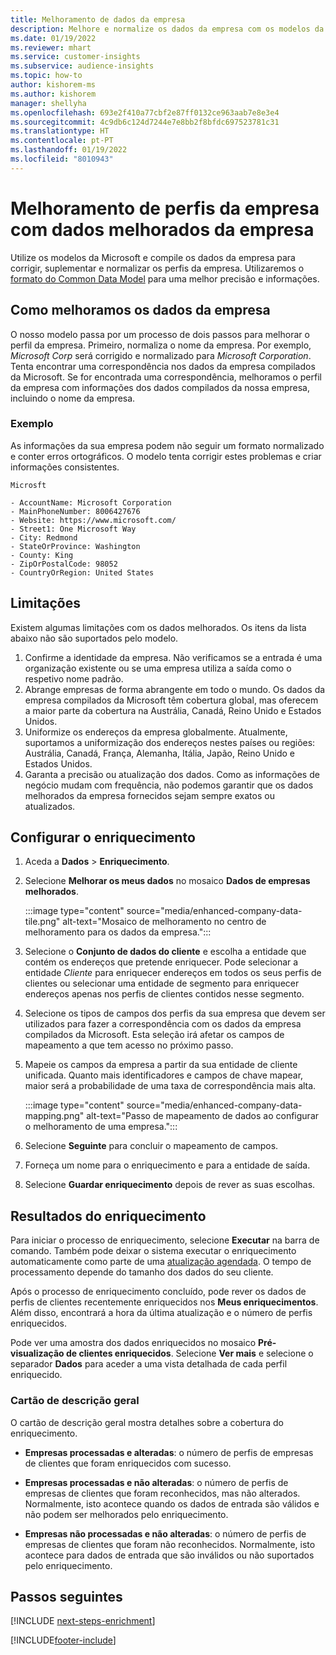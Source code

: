 ```yaml
---
title: Melhoramento de dados da empresa
description: Melhore e normalize os dados da empresa com os modelos da Microsoft.
ms.date: 01/19/2022
ms.reviewer: mhart
ms.service: customer-insights
ms.subservice: audience-insights
ms.topic: how-to
author: kishorem-ms
ms.author: kishorem
manager: shellyha
ms.openlocfilehash: 693e2f410a77cbf2e87ff0132ce963aab7e8e3e4
ms.sourcegitcommit: 4c9db6c124d7244e7e8bb2f8bfdc697523781c31
ms.translationtype: HT
ms.contentlocale: pt-PT
ms.lasthandoff: 01/19/2022
ms.locfileid: "8010943"
---
```

# <a name="enrichment-of-company-profiles-with-enhanced-company-data"></a>Melhoramento de perfis da empresa com dados melhorados da empresa

Utilize os modelos da Microsoft e compile os dados da empresa para corrigir, suplementar e normalizar os perfis da empresa. Utilizaremos o [formato do Common Data Model](/common-data-model/schema/core/applicationcommon/account) para uma melhor precisão e informações.

## <a name="how-we-enhance-company-data"></a>Como melhoramos os dados da empresa

O nosso modelo passa por um processo de dois passos para melhorar o perfil da empresa. Primeiro, normaliza o nome da empresa. Por exemplo, *Microsoft Corp* será corrigido e normalizado para *Microsoft Corporation*. Tenta encontrar uma correspondência nos dados da empresa compilados da Microsoft. Se for encontrada uma correspondência, melhoramos o perfil da empresa com informações dos dados compilados da nossa empresa, incluindo o nome da empresa.


### <a name="example"></a>Exemplo

As informações da sua empresa podem não seguir um formato normalizado e conter erros ortográficos. O modelo tenta corrigir estes problemas e criar informações consistentes.

```Input
Microsft
```

```Output
- AccountName: Microsoft Corporation
- MainPhoneNumber: 8006427676
- Website: https://www.microsoft.com/
- Street1: One Microsoft Way
- City: Redmond
- StateOrProvince: Washington
- County: King
- ZipOrPostalCode: 98052
- CountryOrRegion: United States
```

## <a name="limitations"></a>Limitações

Existem algumas limitações com os dados melhorados. Os itens da lista abaixo não são suportados pelo modelo.

1.  Confirme a identidade da empresa. Não verificamos se a entrada é uma organização existente ou se uma empresa utiliza a saída como o respetivo nome padrão.
2.  Abrange empresas de forma abrangente em todo o mundo. Os dados da empresa compilados da Microsoft têm cobertura global, mas oferecem a maior parte da cobertura na Austrália, Canadá, Reino Unido e Estados Unidos.
3.  Uniformize os endereços da empresa globalmente. Atualmente, suportamos a uniformização dos endereços nestes países ou regiões: Austrália, Canadá, França, Alemanha, Itália, Japão, Reino Unido e Estados Unidos.
4.  Garanta a precisão ou atualização dos dados. Como as informações de negócio mudam com frequência, não podemos garantir que os dados melhorados da empresa fornecidos sejam sempre exatos ou atualizados.

## <a name="configure-the-enrichment"></a>Configurar o enriquecimento

1. Aceda a **Dados** > **Enriquecimento**.

1. Selecione **Melhorar os meus dados** no mosaico **Dados de empresas melhorados**.

   :::image type="content" source="media/enhanced-company-data-tile.png" alt-text="Mosaico de melhoramento no centro de melhoramento para os dados da empresa.":::

1. Selecione o **Conjunto de dados do cliente** e escolha a entidade que contém os endereços que pretende enriquecer. Pode selecionar a entidade *Cliente* para enriquecer endereços em todos os seus perfis de clientes ou selecionar uma entidade de segmento para enriquecer endereços apenas nos perfis de clientes contidos nesse segmento.

1. Selecione os tipos de campos dos perfis da sua empresa que devem ser utilizados para fazer a correspondência com os dados da empresa compilados da Microsoft. Esta seleção irá afetar os campos de mapeamento a que tem acesso no próximo passo.

1.  Mapeie os campos da empresa a partir da sua entidade de cliente unificada. Quanto mais identificadores e campos de chave mapear, maior será a probabilidade de uma taxa de correspondência mais alta.

    :::image type="content" source="media/enhanced-company-data-mapping.png" alt-text="Passo de mapeamento de dados ao configurar o melhoramento de uma empresa.":::

1. Selecione **Seguinte** para concluir o mapeamento de campos.

1. Forneça um nome para o enriquecimento e para a entidade de saída.

1. Selecione **Guardar enriquecimento** depois de rever as suas escolhas.

## <a name="enrichment-results"></a>Resultados do enriquecimento

Para iniciar o processo de enriquecimento, selecione **Executar** na barra de comando. Também pode deixar o sistema executar o enriquecimento automaticamente como parte de uma [atualização agendada](system.md#schedule-tab). O tempo de processamento depende do tamanho dos dados do seu cliente.

Após o processo de enriquecimento concluído, pode rever os dados de perfis de clientes recentemente enriquecidos nos **Meus enriquecimentos**. Além disso, encontrará a hora da última atualização e o número de perfis enriquecidos.

Pode ver uma amostra dos dados enriquecidos no mosaico **Pré-visualização de clientes enriquecidos**. Selecione **Ver mais** e selecione o separador **Dados** para aceder a uma vista detalhada de cada perfil enriquecido.

### <a name="overview-card"></a>Cartão de descrição geral

O cartão de descrição geral mostra detalhes sobre a cobertura do enriquecimento. 

* **Empresas processadas e alteradas**: o número de perfis de empresas de clientes que foram enriquecidos com sucesso.

* **Empresas processadas e não alteradas**: o número de perfis de empresas de clientes que foram reconhecidos, mas não alterados. Normalmente, isto acontece quando os dados de entrada são válidos e não podem ser melhorados pelo enriquecimento.

* **Empresas não processadas e não alteradas**: o número de perfis de empresas de clientes que foram não reconhecidos. Normalmente, isto acontece para dados de entrada que são inválidos ou não suportados pelo enriquecimento.

## <a name="next-steps"></a>Passos seguintes

[!INCLUDE [next-steps-enrichment](../includes/next-steps-enrichment.md)]

[!INCLUDE[footer-include](../includes/footer-banner.md)]
